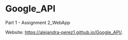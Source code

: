 # Google_API
Part 1 - Assignment 2_WebApp

Website: https://alejandra-perez1.github.io/Google_API/.
